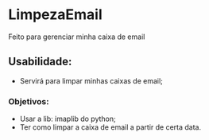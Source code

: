 # LimpezaEmail
Feito para gerenciar minha caixa de email
## Usabilidade:
- Servirá para limpar minhas caixas de email;
### Objetivos:
- Usar a lib: imaplib do python;
- Ter como limpar a caixa de email a partir de certa data.
